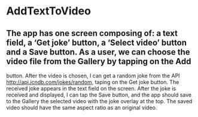 # AddTextToVideo
## The app has one screen composing of: a text field, a ‘Get joke’ button, a ‘Select video’ button and a Save button. As a user, we can choose the video file from the Gallery by tapping on the Add
button. After the video is chosen, I can get a random joke from the API http://api.icndb.com/jokes/random, taping on the Get joke button. The
received joke appears in the text field on the screen. After the joke is received and displayed, I can tap the Save button, and the app should save to the Gallery the selected video with the joke overlay at the
top. The saved video should have the same aspect ratio as an original video.
